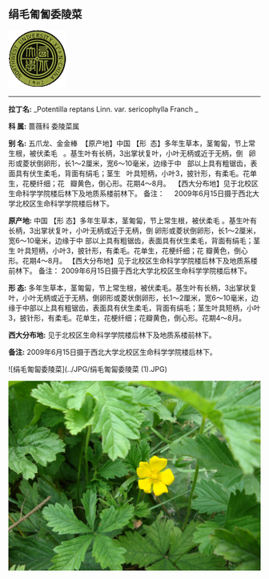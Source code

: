 ## 绢毛匍匐委陵菜

![西北大学校园网络植物志](../JPG/nwu.gif)

---

**拉丁名:**  _Potentilla reptans Linn. var. sericophylla Franch _

**科 属:** 蔷薇科 委陵菜属

**别 名:** 五爪龙、金金棒
 【原产地】中国
 【形  态】多年生草本，茎匍匐，节上常生根，被伏柔毛
  。基生叶有长柄，3出掌状复叶，小叶无柄或近于无柄，倒
  卵形或菱状倒卵形，长1～2厘米，宽6～10毫米，边缘于中
  部以上具有粗锯齿，表面具有伏生柔毛，背面有绢毛；茎生
  叶具短柄，小叶3，披针形，有柔毛。花单生，花梗纤细；花
  瓣黄色，倒心形。花期4～8月。
 【西大分布地】见于北校区生命科学学院楼后林下及地质系楼前林下。
备注：
    2009年6月15日摄于西北大学北校区生命科学学院楼后林下。

**原产地:** 中国
 【形 态】多年生草本，茎匍匐，节上常生根，被伏柔毛
 。基生叶有长柄，3出掌状复叶，小叶无柄或近于无柄，倒
 卵形或菱状倒卵形，长1～2厘米，宽6～10毫米，边缘于中
 部以上具有粗锯齿，表面具有伏生柔毛，背面有绢毛；茎生
 叶具短柄，小叶3，披针形，有柔毛。花单生，花梗纤细；花
 瓣黄色，倒心形。花期4～8月。
【西大分布地】见于北校区生命科学学院楼后林下及地质系楼前林下。
备注：
 2009年6月15日摄于西北大学北校区生命科学学院楼后林下。

**形  态:** 多年生草本，茎匍匐，节上常生根，被伏柔毛。基生叶有长柄，3出掌状复叶，小叶无柄或近于无柄，倒卵形或菱状倒卵形，长1～2厘米，宽6～10毫米，边缘于中部以上具有粗锯齿，表面具有伏生柔毛，背面有绢毛；茎生叶具短柄，小叶3，披针形，有柔毛。花单生，花梗纤细；花瓣黄色，倒心形。花期4～8月。

**西大分布地:** 见于北校区生命科学学院楼后林下及地质系楼前林下。

**备注:** 2009年6月15日摄于西北大学北校区生命科学学院楼后林下。

![绢毛匍匐委陵菜](../JPG/绢毛匍匐委陵菜 (1).JPG) 

![绢毛匍匐委陵菜](../JPG/绢毛匍匐委陵菜.JPG) 

